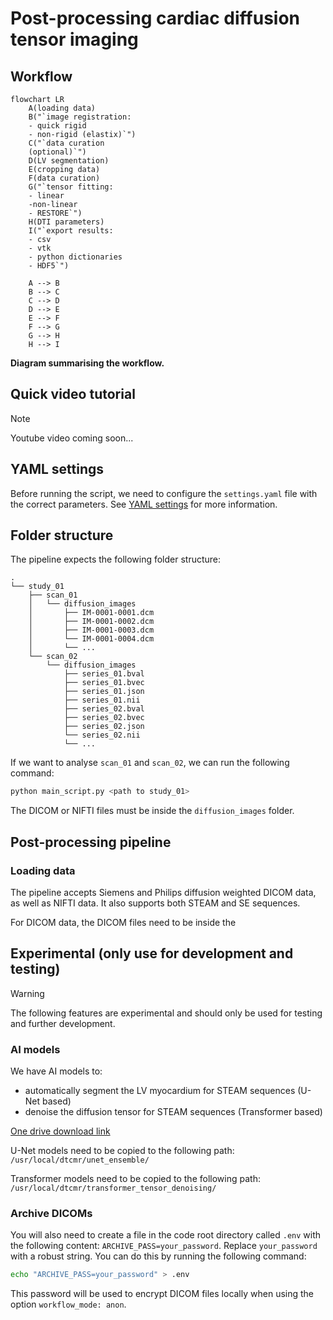 # Post-processing cardiac diffusion tensor imaging

## Workflow

```mermaid
flowchart LR
    A(loading data)
    B("`image registration:
    - quick rigid
    - non-rigid (elastix)`")
    C("`data curation
    (optional)`")
    D(LV segmentation)
    E(cropping data)
    F(data curation)
    G("`tensor fitting:
    - linear
    -non-linear
    - RESTORE`")
    H(DTI parameters)
    I("`export results:
    - csv
    - vtk
    - python dictionaries
    - HDF5`")

    A --> B
    B --> C
    C --> D
    D --> E
    E --> F
    F --> G
    G --> H
    H --> I
```

**Diagram summarising the workflow.**

## Quick video tutorial

>[!NOTE]
> Youtube video coming soon...

## YAML settings

Before running the script, we need to configure the `settings.yaml` file with the correct parameters.
See [YAML settings](docs/YAML_settings.md) for more information.

## Folder structure

The pipeline expects the following folder structure:

```text
.
└── study_01
    ├── scan_01
    │   └── diffusion_images
    │       ├── IM-0001-0001.dcm
    │       ├── IM-0001-0002.dcm
    │       ├── IM-0001-0003.dcm
    │       └── IM-0001-0004.dcm
    │       └── ...
    └── scan_02
        └── diffusion_images
            ├── series_01.bval
            ├── series_01.bvec
            ├── series_01.json
            ├── series_01.nii
            ├── series_02.bval
            ├── series_02.bvec
            ├── series_02.json
            └── series_02.nii
            └── ...
```

If we want to analyse `scan_01` and `scan_02`, we can run the following command:

```bash
python main_script.py <path to study_01>
```

The DICOM or NIFTI files must be inside the `diffusion_images` folder.

## Post-processing pipeline

### Loading data

The pipeline accepts Siemens and Philips diffusion weighted DICOM data, as well as NIFTI data. It also supports both STEAM and SE sequences.

For DICOM data, the DICOM files need to be inside the

## Experimental (only use for development and testing)

>[!WARNING]
> The following features are experimental and should only be used for testing and further development.

### AI models

We have AI models to:

- automatically segment the LV myocardium for STEAM sequences (U-Net based)
- denoise the diffusion tensor for STEAM sequences (Transformer based)

[One drive download link](https://imperiallondon-my.sharepoint.com/:f:/g/personal/pferreir_ic_ac_uk/EtbqXB1XJY9JmBJ8kFcT40sBq9qHJrVZPwrzgEcW12VwUQ?e=qqDY8C)

U-Net models need to be copied to the following path:
```/usr/local/dtcmr/unet_ensemble/```

Transformer models need to be copied to the following path:
```/usr/local/dtcmr/transformer_tensor_denoising/```

### Archive DICOMs

You will also need to create a file in the code root directory called `.env` with the following content:
`ARCHIVE_PASS=your_password`. Replace `your_password` with a robust string.
You can do this by running the following command:

```bash
echo "ARCHIVE_PASS=your_password" > .env
```

This password will be used to encrypt DICOM files locally when using the option `workflow_mode: anon`.
